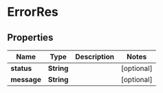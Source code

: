 
# ErrorRes

## Properties
Name | Type | Description | Notes
------------ | ------------- | ------------- | -------------
**status** | **String** |  |  [optional]
**message** | **String** |  |  [optional]



